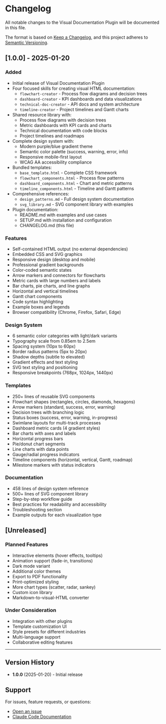 # Changelog

All notable changes to the Visual Documentation Plugin will be documented in this file.

The format is based on [Keep a Changelog](https://keepachangelog.com/en/1.0.0/),
and this project adheres to [Semantic Versioning](https://semver.org/spec/v2.0.0.html).

## [1.0.0] - 2025-01-20

### Added
- Initial release of Visual Documentation Plugin
- Four focused skills for creating visual HTML documentation:
  - `flowchart-creator` - Process flow diagrams and decision trees
  - `dashboard-creator` - KPI dashboards and data visualizations
  - `technical-doc-creator` - API docs and system architecture
  - `timeline-creator` - Project timelines and Gantt charts
- Shared resource library with:
  - Process flow diagrams with decision trees
  - Metric dashboards with KPI cards and charts
  - Technical documentation with code blocks
  - Project timelines and roadmaps
- Complete design system with:
  - Modern purple/blue gradient theme
  - Semantic color palette (success, warning, error, info)
  - Responsive mobile-first layout
  - WCAG AA accessibility compliance
- Bundled templates:
  - `base_template.html` - Complete CSS framework
  - `flowchart_components.html` - Process flow patterns
  - `dashboard_components.html` - Chart and metric patterns
  - `timeline_components.html` - Timeline and Gantt patterns
- Comprehensive references:
  - `design_patterns.md` - Full design system documentation
  - `svg_library.md` - SVG component library with examples
- Plugin documentation:
  - README.md with examples and use cases
  - SETUP.md with installation and configuration
  - CHANGELOG.md (this file)

### Features
- Self-contained HTML output (no external dependencies)
- Embedded CSS and SVG graphics
- Responsive design (desktop and mobile)
- Professional gradient backgrounds
- Color-coded semantic states
- Arrow markers and connectors for flowcharts
- Metric cards with large numbers and labels
- Bar charts, pie charts, and line graphs
- Horizontal and vertical timelines
- Gantt chart components
- Code syntax highlighting
- Example boxes and legends
- Browser compatibility (Chrome, Firefox, Safari, Edge)

### Design System
- 6 semantic color categories with light/dark variants
- Typography scale from 0.85em to 2.5em
- Spacing system (10px to 60px)
- Border radius patterns (5px to 20px)
- Shadow depths (subtle to elevated)
- Gradient effects and text styling
- SVG text styling and positioning
- Responsive breakpoints (768px, 1024px, 1440px)

### Templates
- 250+ lines of reusable SVG components
- Flowchart shapes (rectangles, circles, diamonds, hexagons)
- Arrow markers (standard, success, error, warning)
- Decision trees with branching logic
- Status boxes (success, error, warning, in-progress)
- Swimlane layouts for multi-track processes
- Dashboard metric cards (4 gradient styles)
- Bar charts with axes and labels
- Horizontal progress bars
- Pie/donut chart segments
- Line charts with data points
- Gauge/radial progress indicators
- Timeline components (horizontal, vertical, Gantt, roadmap)
- Milestone markers with status indicators

### Documentation
- 458 lines of design system reference
- 500+ lines of SVG component library
- Step-by-step workflow guide
- Best practices for readability and accessibility
- Troubleshooting section
- Example outputs for each visualization type

## [Unreleased]

### Planned Features
- Interactive elements (hover effects, tooltips)
- Animation support (fade-in, transitions)
- Dark mode variant
- Additional color themes
- Export to PDF functionality
- Print-optimized styling
- More chart types (scatter, radar, sankey)
- Custom icon library
- Markdown-to-visual-HTML converter

### Under Consideration
- Integration with other plugins
- Template customization UI
- Style presets for different industries
- Multi-language support
- Collaborative editing features

---

## Version History

- **1.0.0** (2025-01-20) - Initial release

## Support

For issues, feature requests, or questions:
- [Open an issue](https://github.com/mhattingpete/claude-skills-marketplace/issues)
- [Claude Code Documentation](https://docs.claude.com/en/docs/claude-code/skills)
